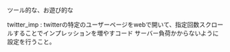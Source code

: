 ツール的な、お遊び的な

twitter_imp : twitterの特定のユーザーページをwebで開いて、指定回数スクロールすることでインプレッションを増やすコード
    サーバー負荷かからないように設定を行うこと。
    